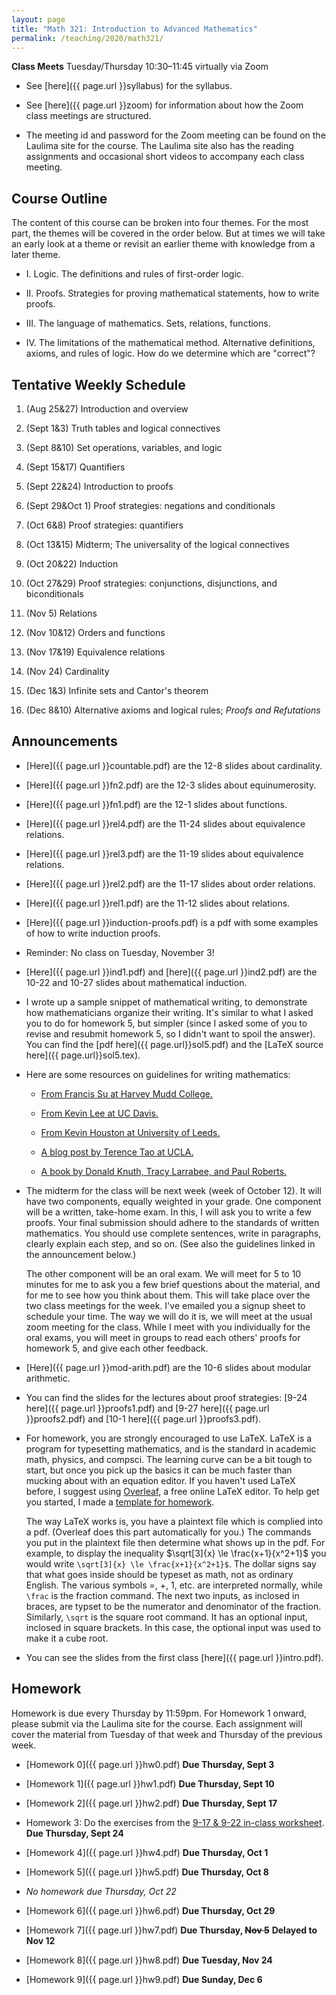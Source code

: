 ```yaml
---
layout: page
title: "Math 321: Introduction to Advanced Mathematics"
permalink: /teaching/2020/math321/
---
```


**Class Meets** Tuesday/Thursday 10:30–11:45 virtually via Zoom


* See [here]({{ page.url }}syllabus) for the syllabus.

* See [here]({{ page.url }}zoom) for information about how the Zoom class meetings are structured. 

* The meeting id and password for the Zoom meeting can be found on the Laulima site for the course. The Laulima site also has the reading assignments and occasional short videos to accompany each class meeting.


Course Outline
------

The content of this course can be broken into four themes. For the most part, the themes will be covered in the order below. But at times we will take an early look at a theme or revisit an earlier theme with knowledge from a later theme.

* I. Logic. The definitions and rules of first-order logic.

* II. Proofs. Strategies for proving mathematical statements, how to write proofs.

* III. The language of mathematics. Sets, relations, functions.

* IV. The limitations of the mathematical method. Alternative definitions, axioms, and rules of logic. How do we determine which are "correct"?

Tentative Weekly Schedule
---------

1. (Aug 25&27) Introduction and overview

2. (Sept 1&3) Truth tables and logical connectives

3. (Sept 8&10) Set operations, variables, and logic

4. (Sept 15&17) Quantifiers

5. (Sept 22&24) Introduction to proofs

6. (Sept 29&Oct 1) Proof strategies: negations and conditionals

7. (Oct 6&8) Proof strategies: quantifiers

8. (Oct 13&15) Midterm; The universality of the logical connectives

9. (Oct 20&22) Induction

10. (Oct 27&29) Proof strategies: conjunctions, disjunctions, and biconditionals

11. (Nov 5) Relations 

12. (Nov 10&12) Orders and functions

13. (Nov 17&19) Equivalence relations

14. (Nov 24) Cardinality

15. (Dec 1&3) Infinite sets and Cantor's theorem

16. (Dec 8&10) Alternative axioms and logical rules; *Proofs and Refutations*


Announcements
-------------

* [Here]({{ page.url }}countable.pdf) are the 12-8 slides about cardinality.

* [Here]({{ page.url }}fn2.pdf) are the 12-3 slides about equinumerosity.

* [Here]({{ page.url }}fn1.pdf) are the 12-1 slides about functions.

* [Here]({{ page.url }}rel4.pdf) are the 11-24 slides about equivalence relations.

* [Here]({{ page.url }}rel3.pdf) are the 11-19 slides about equivalence relations.

* [Here]({{ page.url }}rel2.pdf) are the 11-17 slides about order relations.

* [Here]({{ page.url }}rel1.pdf) are the 11-12 slides about relations.

* [Here]({{ page.url }}induction-proofs.pdf) is a pdf with some examples of how to write induction proofs.

* Reminder: No class on Tuesday, November 3!

* [Here]({{ page.url }}ind1.pdf) and [here]({{ page.url }}ind2.pdf) are the 10-22 and 10-27 slides about mathematical induction.

* I wrote up a sample snippet of mathematical writing, to demonstrate how mathematicians organize their writing. It's similar to what I asked you to do for homework 5, but simpler (since I asked some of you to revise and resubmit homework 5, so I didn't want to spoil the answer). You can find the [pdf here]({{ page.url}}sol5.pdf) and the [LaTeX source here]({{ page.url}}sol5.tex).

* Here are some resources on guidelines for writing mathematics:

    * [From Francis Su at Harvey Mudd College.](https://math.hmc.edu/su/writing-math-well/)

    * [From Kevin Lee at UC Davis.](https://web.cs.ucdavis.edu/~amenta/w10/writingman.pdf)

    * [From Kevin Houston at University of Leeds.](https://www1.maths.leeds.ac.uk/~khouston/pdf/htwm.pdf)

    * [A blog post by Terence Tao at UCLA.](https://terrytao.wordpress.com/advice-on-writing-papers/)

    * [A book by Donald Knuth, Tracy Larrabee, and Paul Roberts.](https://jmlr.csail.mit.edu/reviewing-papers/knuth_mathematical_writing.pdf)

* The midterm for the class will be next week (week of October 12). It will have two components, equally weighted in your grade. One component will be a written, take-home exam. In this, I will ask you to write a few proofs. Your final submission should adhere to the standards of written mathematics. You should use complete sentences, write in paragraphs, clearly explain each step, and so on. (See also the guidelines linked in the announcement below.) 

    The other component will be an oral exam. We will meet for 5 to 10 minutes for me to ask you a few brief questions about the material, and for me to see how you think about them. This will take place over the two class meetings for the week. I've emailed you a signup sheet to schedule your time. The way we will do it is, we will meet at the usual zoom meeting for the class. While I meet with you individually for the oral exams, you will meet in groups to read each others' proofs for homework 5, and give each other feedback. 

* [Here]({{ page.url }}mod-arith.pdf) are the 10-6 slides about modular arithmetic.

* You can find the slides for the lectures about proof strategies: [9-24 here]({{ page.url }}proofs1.pdf) and [9-27 here]({{ page.url }}proofs2.pdf) and [10-1 here]({{ page.url }}proofs3.pdf).

* For homework, you are strongly encouraged to use LaTeX. LaTeX is a program for typesetting mathematics, and is the standard in academic math, physics, and compsci. The learning curve can be a bit tough to start, but once you pick up the basics it can be much faster than mucking about with an equation editor. If you haven't used LaTeX before, I suggest using [Overleaf](https://www.overleaf.com/), a free online LaTeX editor. To help get you started, I made a [template for homework](https://www.overleaf.com/read/ypsrcqntbcrs). 

    The way LaTeX works is, you have a plaintext file which is complied into a pdf. (Overleaf does this part automatically for you.) The commands you put in the plaintext file then determine what shows up in the pdf. For example, to display the inequality $\sqrt[3]{x} \le \frac{x+1}{x^2+1}$ you would write `\sqrt[3]{x} \le \frac{x+1}{x^2+1}$`. The dollar signs say that what goes inside should be typeset as math, not as ordinary English. The various symbols =, +, 1, etc. are interpreted normally, while `\frac` is the fraction command. The next two inputs, as inclosed in braces, are typset to be the numerator and denominator of the fraction. Similarly, `\sqrt` is the square root command. It has an optional input, inclosed in square brackets. In this case, the optional input was used to make it a cube root.

* You can see the slides from the first class [here]({{ page.url }}intro.pdf).

Homework
--------

Homework is due every Thursday by 11:59pm. For Homework 1 onward, please submit via the Laulima site for the course. Each assignment will cover the material from Tuesday of that week and Thursday of the previous week. 

* [Homework 0]({{ page.url }}hw0.pdf) **Due Thursday, Sept 3**

* [Homework 1]({{ page.url }}hw1.pdf) **Due Thursday, Sept 10**

* [Homework 2]({{ page.url }}hw2.pdf) **Due Thursday, Sept 17**

* Homework 3: Do the exercises from the [9-17 & 9-22 in-class worksheet](9-17.pdf). **Due Thursday, Sept 24**

* [Homework 4]({{ page.url }}hw4.pdf) **Due Thursday, Oct 1**

* [Homework 5]({{ page.url }}hw5.pdf) **Due Thursday, Oct 8**

* *No homework due Thursday, Oct 22*

* [Homework 6]({{ page.url }}hw6.pdf) **Due Thursday, Oct 29**

* [Homework 7]({{ page.url }}hw7.pdf) **Due Thursday, ~~Nov 5~~** **Delayed to Nov 12**

* [Homework 8]({{ page.url }}hw8.pdf) **Due Tuesday, Nov 24**

* [Homework 9]({{ page.url }}hw9.pdf) **Due Sunday, Dec 6**
